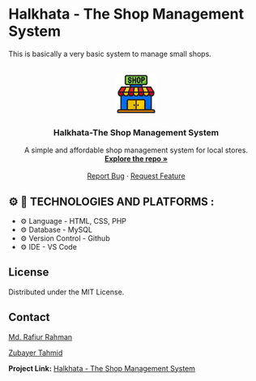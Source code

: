 # Halkhata - The Shop Management System
This is basically a very basic system to manage small shops.

<!-- PROJECT LOGO -->
<br />
<div align="center">
  <a href="https://github.com/rr-uchchash360/Halkhata-The-Shop-Management-System">
    <img src="icons/shop.png" alt="Logo" width="80" height="80">
  </a>

<h3 align="center">Halkhata-The Shop Management System</h3>

  <p align="center">
    A simple and affordable shop management system for local stores.
    <br />
    <a href="https://github.com/rr-uchchash360/Halkhata-The-Shop-Management-System"><strong>Explore the repo »</strong></a>
    <br />
    <br />
    <a href="https://github.com/rr-uchchash360/Halkhata-The-Shop-Management-System/tree/main/reports">Report Bug</a>
    ·
    <a href="https://github.com/rr-uchchash360/Halkhata-The-Shop-Management-System/tree/main/requests">Request Feature</a>
  </p>
</div>


## :gear: :wrench: TECHNOLOGIES AND PLATFORMS :
* :gear:  Language        -  HTML, CSS, PHP
* :gear:  Database        - MySQL
* :gear:  Version Control - Github
* :gear:  IDE             - VS Code


<!-- LICENSE -->
## License

Distributed under the MIT License.


<!-- CONTACT -->
## Contact

[Md. Rafiur Rahman](https://github.com/rr-uchchash360)

[Zubayer Tahmid](https://github.com/zubayertahmid)

**Project Link:** [Halkhata - The Shop Management System](https://github.com/rr-uchchash360/Halkhata-The-Shop-Management-System)
